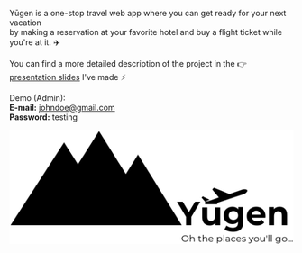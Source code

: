 Yūgen is a one-stop travel web app where you can get ready for your next vacation <br> by making a reservation at your favorite hotel and buy a flight ticket while you're at it. :airplane:

You can find a more detailed description of the project in the :point_right: [presentation slides](Web%20Programming%20Project.pdf) I've made :zap:

Demo (Admin):<br>
<strong>E-mail:</strong> johndoe@gmail.com<br>
<strong>Password:</strong> testing

![Yugen logo](/static/styles/images/yugen_logo.png)
